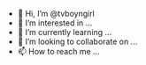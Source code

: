 - 👋 Hi, I’m @tvboyngirl
- 👀 I’m interested in ...
- 🌱 I’m currently learning ...
- 💞️ I’m looking to collaborate on ...
- 📫 How to reach me ...

<!---
tvboyngirl/tvboyngirl is a ✨ special ✨ repository because its `README.md` (this file) appears on your GitHub profile.
You can click the Preview link to take a look at your changes.
--->
